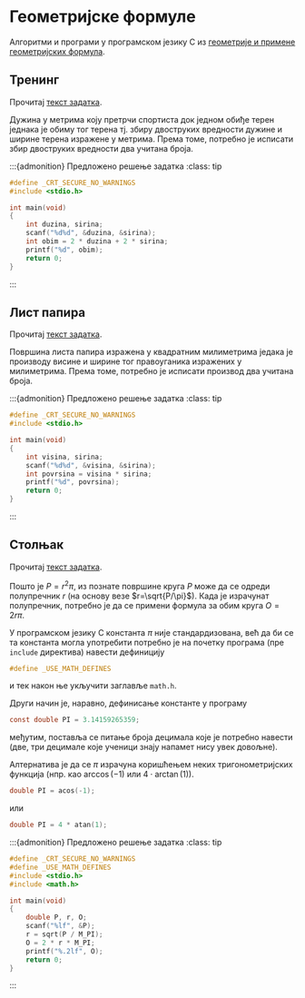 # Геометријске формуле

Алгоритми и програми у програмском језику C из
[геометрије и примене геометријских формула](https://petlja.org/biblioteka/r/Zbirka/01%20Aritmetika/01%20Formule/01%20geometrijske%20formule).

## Тренинг

Прочитај [текст задатка](https://petlja.org/biblioteka/r/Zbirka/trening).

Дужина у метрима коју претрчи спортиста док једном обиђе терен једнака је обиму
тог терена тј. збиру двоструких вредности дужине и ширине терена изражене у
метрима. Према томе, потребно је исписати збир двоструких вредности два учитана
броја.

:::{admonition} Предложено решење задатка
:class: tip

```c
#define _CRT_SECURE_NO_WARNINGS
#include <stdio.h>

int main(void)
{
    int duzina, sirina;
    scanf("%d%d", &duzina, &sirina);
    int obim = 2 * duzina + 2 * sirina;
    printf("%d", obim);
    return 0;
}
```

:::

## Лист папира

Прочитај [текст задатка](https://petlja.org/biblioteka/r/Zbirka/list_papira).

Површина листа папира изражена у квадратним милиметрима једака је производу
висине и ширине тог правоуганика изражених у милиметрима. Према томе, потребно
је исписати производ два учитана броја.

:::{admonition} Предложено решење задатка
:class: tip

```c
#define _CRT_SECURE_NO_WARNINGS
#include <stdio.h>

int main(void)
{
    int visina, sirina;
    scanf("%d%d", &visina, &sirina);
    int povrsina = visina * sirina;
    printf("%d", povrsina);
    return 0;
}
```

:::

## Столњак

Прочитај [текст задатка](https://petlja.org/biblioteka/r/Zbirka/stolnjak).

Пошто је $P=r^2\pi$, из познате површине круга $P$ може да се одреди
полупречник $r$ (на основу везе $r=\sqrt{P/\pi}$). Када је израчунат
полупречник, потребно је да се примени формула за обим круга $O=2r\pi$.

У програмском језику C константа $\pi$ није стандардизована, већ да би се та
константа могла употребити потребно је на почетку програма (пре `include`
директива) навести дефиницију

```c
#define _USE_MATH_DEFINES
```

и тек након ње укључити заглавље `math.h`.

Други начин је, наравно, дефинисање константе у програму

```c
const double PI = 3.14159265359;
```

међутим, поставља се питање броја децимала које је потребно навести (две, три
децимале које ученици знају напамет нису увек довољне).

Алтернатива је да се $\pi$ израчуна коришћењем неких тригонометријских функција
(нпр. као $\arccos(-1)$ или $4\cdot\arctan(1)$).

```c
double PI = acos(-1);
```

или

```c
double PI = 4 * atan(1);
```

:::{admonition} Предложено решење задатка
:class: tip

```c
#define _CRT_SECURE_NO_WARNINGS
#define _USE_MATH_DEFINES
#include <stdio.h>
#include <math.h>

int main(void)
{
    double P, r, O;
    scanf("%lf", &P);
    r = sqrt(P / M_PI);
    O = 2 * r * M_PI;
    printf("%.2lf", O);
    return 0;
}
```

:::
